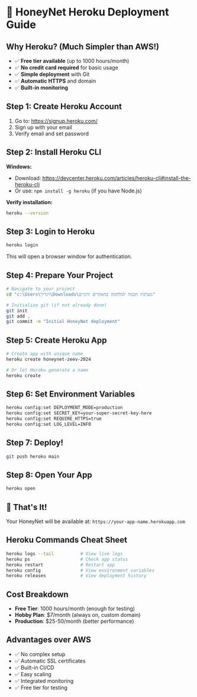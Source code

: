 # 🚀 HoneyNet Heroku Deployment Guide

## Why Heroku? (Much Simpler than AWS!)
- ✅ **Free tier available** (up to 1000 hours/month)
- ✅ **No credit card required** for basic usage
- ✅ **Simple deployment** with Git
- ✅ **Automatic HTTPS** and domain
- ✅ **Built-in monitoring**

## Step 1: Create Heroku Account
1. Go to: https://signup.heroku.com/
2. Sign up with your email
3. Verify email and set password

## Step 2: Install Heroku CLI
**Windows:**
- Download: https://devcenter.heroku.com/articles/heroku-cli#install-the-heroku-cli
- Or use: `npm install -g heroku` (if you have Node.js)

**Verify installation:**
```bash
heroku --version
```

## Step 3: Login to Heroku
```bash
heroku login
```
This will open a browser window for authentication.

## Step 4: Prepare Your Project
```bash
# Navigate to your project
cd "c:\Users\וינריך\Downloads\מערכת חכמה למלחמה בהאקרים זדוניים"

# Initialize git (if not already done)
git init
git add .
git commit -m "Initial HoneyNet deployment"
```

## Step 5: Create Heroku App
```bash
# Create app with unique name
heroku create honeynet-zeev-2024

# Or let Heroku generate a name
heroku create
```

## Step 6: Set Environment Variables
```bash
heroku config:set DEPLOYMENT_MODE=production
heroku config:set SECRET_KEY=your-super-secret-key-here
heroku config:set REQUIRE_HTTPS=true
heroku config:set LOG_LEVEL=INFO
```

## Step 7: Deploy!
```bash
git push heroku main
```

## Step 8: Open Your App
```bash
heroku open
```

## 🎉 That's It!
Your HoneyNet will be available at: `https://your-app-name.herokuapp.com`

## Heroku Commands Cheat Sheet
```bash
heroku logs --tail          # View live logs
heroku ps                   # Check app status
heroku restart              # Restart app
heroku config               # View environment variables
heroku releases             # View deployment history
```

## Cost Breakdown
- **Free Tier**: 1000 hours/month (enough for testing)
- **Hobby Plan**: $7/month (always on, custom domain)
- **Production**: $25-50/month (better performance)

## Advantages over AWS
- ✅ No complex setup
- ✅ Automatic SSL certificates
- ✅ Built-in CI/CD
- ✅ Easy scaling
- ✅ Integrated monitoring
- ✅ Free tier for testing
